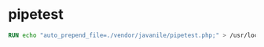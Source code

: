# pipetest

```Dockerfile
RUN echo "auto_prepend_file=./vendor/javanile/pipetest.php;" > /usr/local/etc/php/conf.d/pipetest.ini
```
